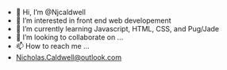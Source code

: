 - 👋 Hi, I’m @Njcaldwell
- 👀 I’m interested in front end web developement
- 🌱 I’m currently learning Javascript, HTML, CSS, and Pug/Jade
- 💞️ I’m looking to collaborate on ...
- 📫 How to reach me ...
- Nicholas.Caldwell@outlook.com

<!---
Njcaldwell/Njcaldwell is a ✨ special ✨ repository because its `README.md` (this file) appears on your GitHub profile.
You can click the Preview link to take a look at your changes.
--->
